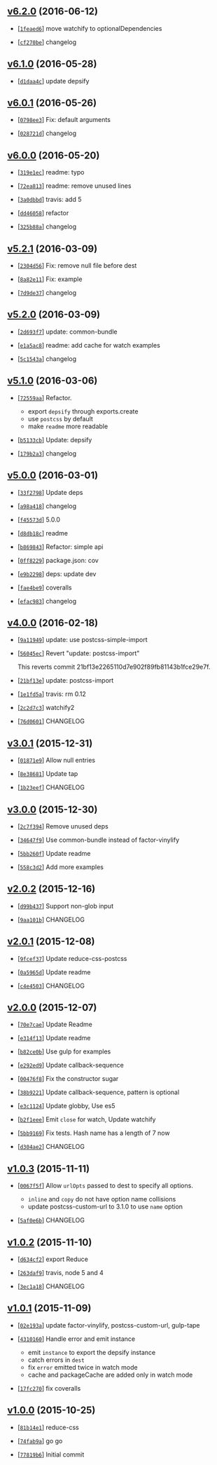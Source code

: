 <!-- 6d77a2d 1465722231000 -->

## [v6.2.0](https://github.com/reducejs/reduce-css/commit/6d77a2d) (2016-06-12)

* [[`1feaed6`](https://github.com/reducejs/reduce-css/commit/1feaed6)] move watchify to optionalDependencies

* [[`cf270be`](https://github.com/reducejs/reduce-css/commit/cf270be)] changelog

## [v6.1.0](https://github.com/reducejs/reduce-css/commit/04b9a05) (2016-05-28)

* [[`d1daa4c`](https://github.com/reducejs/reduce-css/commit/d1daa4c)] update depsify

## [v6.0.1](https://github.com/reducejs/reduce-css/commit/4a4f773) (2016-05-26)

* [[`0798ee3`](https://github.com/reducejs/reduce-css/commit/0798ee3)] Fix: default arguments

* [[`028721d`](https://github.com/reducejs/reduce-css/commit/028721d)] changelog

## [v6.0.0](https://github.com/reducejs/reduce-css/commit/955abf8) (2016-05-20)

* [[`319e1ec`](https://github.com/reducejs/reduce-css/commit/319e1ec)] readme: typo

* [[`72ea813`](https://github.com/reducejs/reduce-css/commit/72ea813)] readme: remove unused lines

* [[`3a0dbbd`](https://github.com/reducejs/reduce-css/commit/3a0dbbd)] travis: add 5

* [[`dd46058`](https://github.com/reducejs/reduce-css/commit/dd46058)] refactor

* [[`325b88a`](https://github.com/reducejs/reduce-css/commit/325b88a)] changelog

## [v5.2.1](https://github.com/reducejs/reduce-css/commit/e259a07) (2016-03-09)

* [[`2304d56`](https://github.com/reducejs/reduce-css/commit/2304d56)] Fix: remove null file before dest

* [[`8a82e11`](https://github.com/reducejs/reduce-css/commit/8a82e11)] Fix: example

* [[`7d9de37`](https://github.com/reducejs/reduce-css/commit/7d9de37)] changelog

## [v5.2.0](https://github.com/reducejs/reduce-css/commit/9691f75) (2016-03-09)

* [[`2d693f7`](https://github.com/reducejs/reduce-css/commit/2d693f7)] update: common-bundle

* [[`e1a5ac8`](https://github.com/reducejs/reduce-css/commit/e1a5ac8)] readme: add cache for watch examples

* [[`5c1543a`](https://github.com/reducejs/reduce-css/commit/5c1543a)] changelog

## [v5.1.0](https://github.com/reducejs/reduce-css/commit/3ec332b) (2016-03-06)

* [[`72559aa`](https://github.com/reducejs/reduce-css/commit/72559aa)] Refactor.

    
    * export `depsify` through exports.create
    * use `postcss` by default
    * make `readme` more readable

* [[`b5133cb`](https://github.com/reducejs/reduce-css/commit/b5133cb)] Update: depsify

* [[`179b2a3`](https://github.com/reducejs/reduce-css/commit/179b2a3)] changelog

## [v5.0.0](https://github.com/reducejs/reduce-css/commit/e0e9697) (2016-03-01)

* [[`33f2798`](https://github.com/reducejs/reduce-css/commit/33f2798)] Update deps

* [[`a98a418`](https://github.com/reducejs/reduce-css/commit/a98a418)] changelog

* [[`f45573d`](https://github.com/reducejs/reduce-css/commit/f45573d)] 5.0.0

* [[`d8db18c`](https://github.com/reducejs/reduce-css/commit/d8db18c)] readme

* [[`b869843`](https://github.com/reducejs/reduce-css/commit/b869843)] Refactor: simple api

* [[`0ff8229`](https://github.com/reducejs/reduce-css/commit/0ff8229)] package.json: cov

* [[`e9b2298`](https://github.com/reducejs/reduce-css/commit/e9b2298)] deps: update dev

* [[`fae4be9`](https://github.com/reducejs/reduce-css/commit/fae4be9)] coveralls

* [[`efac983`](https://github.com/reducejs/reduce-css/commit/efac983)] changelog

## [v4.0.0](https://github.com/reducejs/reduce-css/commit/f7e7472) (2016-02-18)

* [[`9a11949`](https://github.com/reducejs/reduce-css/commit/9a11949)] update: use postcss-simple-import

* [[`56045ec`](https://github.com/reducejs/reduce-css/commit/56045ec)] Revert "update: postcss-import"

    
    This reverts commit 21bf13e2265110d7e902f89fb81143b1fce29e7f.

* [[`21bf13e`](https://github.com/reducejs/reduce-css/commit/21bf13e)] update: postcss-import

* [[`1e1fd5a`](https://github.com/reducejs/reduce-css/commit/1e1fd5a)] travis: rm 0.12

* [[`2c2d7c3`](https://github.com/reducejs/reduce-css/commit/2c2d7c3)] watchify2

* [[`76d0601`](https://github.com/reducejs/reduce-css/commit/76d0601)] CHANGELOG

## [v3.0.1](https://github.com/reducejs/reduce-css/commit/3778dd7) (2015-12-31)

* [[`01871e9`](https://github.com/reducejs/reduce-css/commit/01871e9)] Allow null entries

* [[`8e38681`](https://github.com/reducejs/reduce-css/commit/8e38681)] Update tap

* [[`1b23eef`](https://github.com/reducejs/reduce-css/commit/1b23eef)] CHANGELOG

## [v3.0.0](https://github.com/reducejs/reduce-css/commit/2fe830d) (2015-12-30)

* [[`2c7f394`](https://github.com/reducejs/reduce-css/commit/2c7f394)] Remove unused deps

* [[`34647f9`](https://github.com/reducejs/reduce-css/commit/34647f9)] Use common-bundle instead of factor-vinylify

* [[`5bb260f`](https://github.com/reducejs/reduce-css/commit/5bb260f)] Update readme

* [[`558c3d2`](https://github.com/reducejs/reduce-css/commit/558c3d2)] Add more examples

## [v2.0.2](https://github.com/reducejs/reduce-css/commit/644364b) (2015-12-16)

* [[`d99b437`](https://github.com/reducejs/reduce-css/commit/d99b437)] Support non-glob input

* [[`9aa101b`](https://github.com/reducejs/reduce-css/commit/9aa101b)] CHANGELOG

## [v2.0.1](https://github.com/reducejs/reduce-css/commit/6c31768) (2015-12-08)

* [[`9fcef37`](https://github.com/reducejs/reduce-css/commit/9fcef37)] Update reduce-css-postcss

* [[`0a5965d`](https://github.com/reducejs/reduce-css/commit/0a5965d)] Update readme

* [[`c4e4503`](https://github.com/reducejs/reduce-css/commit/c4e4503)] CHANGELOG

## [v2.0.0](https://github.com/reducejs/reduce-css/commit/416c511) (2015-12-07)

* [[`70e7cae`](https://github.com/reducejs/reduce-css/commit/70e7cae)] Update Readme

* [[`e314f13`](https://github.com/reducejs/reduce-css/commit/e314f13)] Update readme

* [[`b82ce0b`](https://github.com/reducejs/reduce-css/commit/b82ce0b)] Use gulp for examples

* [[`e292ed9`](https://github.com/reducejs/reduce-css/commit/e292ed9)] Update callback-sequence

* [[`00476f8`](https://github.com/reducejs/reduce-css/commit/00476f8)] Fix the constructor sugar

* [[`38b9221`](https://github.com/reducejs/reduce-css/commit/38b9221)] Update callback-sequence, pattern is optional

* [[`e3c1124`](https://github.com/reducejs/reduce-css/commit/e3c1124)] Update globby, Use es5

* [[`b2f1eee`](https://github.com/reducejs/reduce-css/commit/b2f1eee)] Emit `close` for watch, Update watchify

* [[`5bb9169`](https://github.com/reducejs/reduce-css/commit/5bb9169)] Fix tests. Hash name has a length of 7 now

* [[`d304ae2`](https://github.com/reducejs/reduce-css/commit/d304ae2)] CHANGELOG

## [v1.0.3](https://github.com/reducejs/reduce-css/commit/61736c4) (2015-11-11)

* [[`0067f5f`](https://github.com/reducejs/reduce-css/commit/0067f5f)] Allow `urlOpts` passed to dest to specify all options.

    
    * `inline` and `copy` do not have option name collisions
    * update postcss-custom-url to 3.1.0 to use `name` option

* [[`5af0e6b`](https://github.com/reducejs/reduce-css/commit/5af0e6b)] CHANGELOG

## [v1.0.2](https://github.com/reducejs/reduce-css/commit/ca589d3) (2015-11-10)

* [[`d634cf2`](https://github.com/reducejs/reduce-css/commit/d634cf2)] export Reduce

* [[`263daf9`](https://github.com/reducejs/reduce-css/commit/263daf9)] travis, node 5 and 4

* [[`3ec1a18`](https://github.com/reducejs/reduce-css/commit/3ec1a18)] CHANGELOG

## [v1.0.1](https://github.com/reducejs/reduce-css/commit/b0391bf) (2015-11-09)

* [[`02e193a`](https://github.com/reducejs/reduce-css/commit/02e193a)] update factor-vinylify, postcss-custom-url, gulp-tape

* [[`4310160`](https://github.com/reducejs/reduce-css/commit/4310160)] Handle error and emit instance

    
    * emit `instance` to export the depsify instance
    * catch errors in `dest`
    * fix `error` emitted twice in watch mode
    * cache and packageCache are added only in watch mode

* [[`17fc270`](https://github.com/reducejs/reduce-css/commit/17fc270)] fix coveralls

## [v1.0.0](https://github.com/reducejs/reduce-css/commit/933aaa4) (2015-10-25)

* [[`81b14e1`](https://github.com/reducejs/reduce-css/commit/81b14e1)] reduce-css

* [[`74fab9a`](https://github.com/reducejs/reduce-css/commit/74fab9a)] go go

* [[`77819b6`](https://github.com/reducejs/reduce-css/commit/77819b6)] Initial commit

